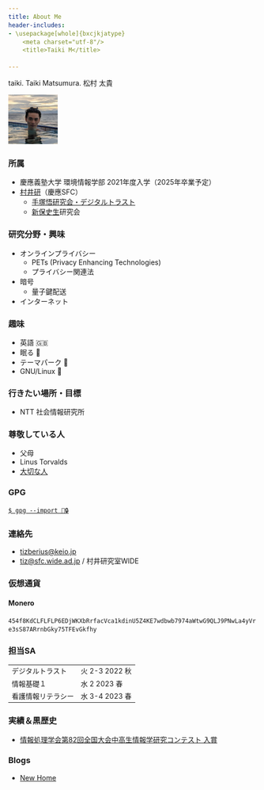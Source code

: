```yaml
---
title: About Me
header-includes:
- \usepackage[whole]{bxcjkjatype}
	<meta charset="utf-8"/>
	<title>Taiki M</title>

---
```

taiki. Taiki Matsumura. 松村 太貴

<img src="img/me.jpg" alt="A picture of myself" title="my pic" height="100"/>

### 所属
- 慶應義塾大学 環境情報学部 2021年度入学（2025年卒業予定）
- [村井研](https://rg.sfc.keio.ac.jp)（慶應SFC）
	- [手塚悟研究会・デジタルトラスト](https://d-trust.sfc.wide.ad.jp/)
	- [新保史生](https://www.sfc.keio.ac.jp/faculty_profile/list/PM/fumio-shimpo.html)研究会

### 研究分野・興味
- オンラインプライバシー
	- PETs (Privacy Enhancing Technologies)
	- プライバシー関連法
- 暗号
	- 量子鍵配送
- インターネット

### 趣味
- 英語 🇬🇧
- 眠る 🛌 
- テーマパーク 🎡
- GNU/Linux 🐧

### 行きたい場所・目標
- NTT 社会情報研究所

### 尊敬している人
- 父母
- Linus Torvalds
- [大切な人](sk.html)

### GPG
[```$ gpg --import 🔑🔒```](https://web.sfc.wide.ad.jp/~tiz/tiz.gpg)

### 連絡先
- <tizberius@keio.jp>
- <tiz@sfc.wide.ad.jp> / 村井研究室WIDE

### 仮想通貨
#### Monero
`454f8KdCLFLFLP6EDjWKXbRrfacVca1kdinU5Z4KE7wdbwb7974aWtwG9QLJ9PNwLa4yVre3sS87ARrnbGky75TFEvGkfhy`

### 担当SA
| | |
|-|-|
| デジタルトラスト | 火 2-3 2022 秋 |
| 情報基礎１ | 水  2  2023 春 |
| 看護情報リテラシー | 水 3-4 2023 春 |

### 実績＆黒歴史
- [情報処理学会第82回全国大会中高生情報学研究コンテスト 入賞](https://www.milive.jp/live/200301/10/)

### Blogs
- [New Home](newhome.html)

